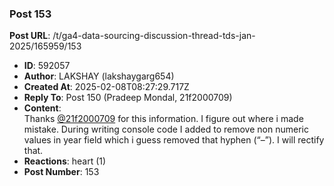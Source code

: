 ### Post 153
**Post URL**: /t/ga4-data-sourcing-discussion-thread-tds-jan-2025/165959/153
- **ID**: 592057
- **Author**: LAKSHAY (lakshaygarg654)
- **Created At**: 2025-02-08T08:27:29.717Z
- **Reply To**: Post 150 (Pradeep Mondal, 21f2000709)
- **Content**:  
  Thanks <a class="mention" href="/u/21f2000709">@21f2000709</a> for this information. I figure out where i made mistake. During writing console code I added to remove non numeric values in year field which i guess removed that hyphen (“–”). I will rectify that.
- **Reactions**: heart (1)
- **Post Number**: 153


